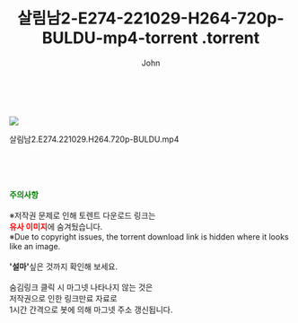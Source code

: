 ﻿---
layout: post
title:  "                   살림남2-E274-221029-H264-720p-BULDU-mp4-torrent                .torrent"
author: John
categories: [ TV ]
tags: [  ]
image: https://torrentrj59.com/uploadfile/full/d01a07ee5874c0a2205b30e8cff6597d2e6d52db.jpg 
description: "                   살림남2-E274-221029-H264-720p-BULDU-mp4-torrent                 torrent 정보 공유"
toc: true
toc_sticky: true
---

<br>
<p><img src="https://torrentrj59.com/uploadfile/full/d01a07ee5874c0a2205b30e8cff6597d2e6d52db.jpg"/></p>
 살림남2.E274.221029.H264.720p-BULDU.mp4    
    
<br><br><br>
<p data-ke-size="size16"><b><span style="color: green;">주의사항</span></b><br /><br />※저작권 문제로 인해 토렌트 다운로드 링크는<br /><b><span style="color: red;">유사 이미지</span></b>에 숨겨뒀습니다.<br />※Due to copyright issues, the torrent download link is hidden where it looks like an image.<br /><br /><b>'설마'</b>싶은 것까지 확인해 보세요.<br /><br />숨김링크 클릭 시 마그넷 나타나지 않는 것은<br />저작권으로 인한 링크만료 자료로<br />1시간 간격으로 봇에 의해 마그넷 주소 갱신됩니다.</p>
